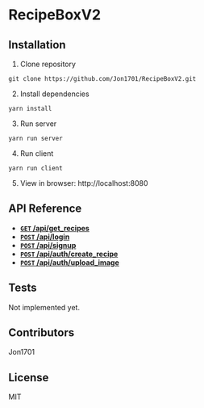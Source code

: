 # RecipeBoxV2

## Installation

1. Clone repository

  ```
  git clone https://github.com/Jon1701/RecipeBoxV2.git
  ```

2. Install dependencies

  ```
  yarn install
  ```

3. Run server

  ```
  yarn run server
  ```

4. Run client

  ```
  yarn run client
  ```

5. View in browser: http://localhost:8080

## API Reference

- **[<code>GET</code> /api/get_recipes](documentation/get_recipes.md)**
- **[<code>POST</code> /api/login](documentation/login.md)**
- **[<code>POST</code> /api/signup](documentation/signup.md)**
- **[<code>POST</code> /api/auth/create_recipe](documentation/create_recipe.md)**
- **[<code>POST</code> /api/auth/upload_image](documentation/upload_image.md)**

## Tests

Not implemented yet.

## Contributors

Jon1701

## License

MIT
